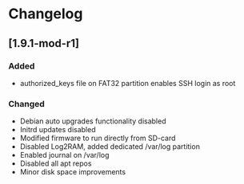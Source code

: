 # Changelog


## [1.9.1-mod-r1]

### Added
- authorized_keys file on FAT32 partition enables SSH login as root

### Changed
- Debian auto upgrades functionality disabled
- Initrd updates disabled
- Modified firmware to run directly from SD-card
- Disabled Log2RAM, added dedicated /var/log partition
- Enabled journal on /var/log
- Disabled all apt repos
- Minor disk space improvements
